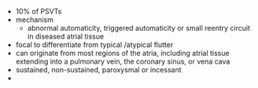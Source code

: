 - 10% of PSVTs
- mechanism
	- abnormal automaticity, triggered automaticity or small reentry circuit in diseased atrial tissue 
- focal to differentiate from typical /atypical flutter 
- can originate from most regions of the atria, including atrial tissue extending into a pulmonary vein, the coronary sinus, or vena cava 
- sustained, non-sustained, paroxysmal or incessant 
- 